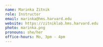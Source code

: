 ```yaml
---
name: Marinka Zitnik
role: Instructor
email: marinka@hms.harvard.edu
website: https://zitniklab.hms.harvard.edu
photo: marinka.png
pronouns: she/her
office-hours: Mo, 3pm - 4pm
---
```

